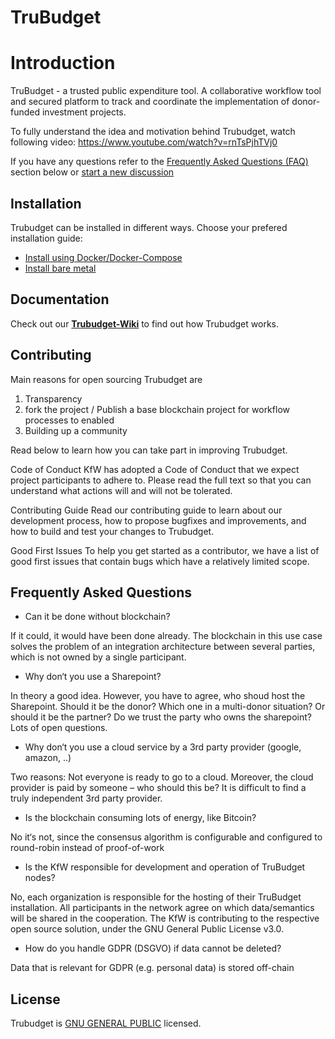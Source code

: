 # TruBudget <!-- omit in TOC -->

<!-- TODO add some badges -->

# Introduction

TruBudget - a trusted public expenditure tool. A collaborative workflow tool and secured platform to track and coordinate the implementation of donor-funded investment projects.

To fully understand the idea and motivation behind Trubudget, watch following video: https://www.youtube.com/watch?v=rnTsPjhTVj0

If you have any questions refer to the [Frequently Asked Questions (FAQ)](#frequently-asked-questions) section below or [start a new discussion](https://github.com/openkfw/TruBudget/discussions/new)

## Installation

Trubudget can be installed in different ways. Choose your prefered installation guide:

<!-- TODO Docker installation guide -->

- [Install using Docker/Docker-Compose](./doc/installation/README.md#docker)
- [Install bare metal](./doc/installation/README.md#bare-metal)

## Documentation

Check out our [**Trubudget-Wiki**](./doc/README.md) to find out how Trubudget works.

## Contributing

Main reasons for open sourcing Trubudget are

1. Transparency
1. fork the project / Publish a base blockchain project for workflow processes to enabled
1. Building up a community

Read below to learn how you can take part in improving Trubudget.

Code of Conduct
KfW has adopted a Code of Conduct that we expect project participants to adhere to. Please read the full text so that you can understand what actions will and will not be tolerated.

Contributing Guide
Read our contributing guide to learn about our development process, how to propose bugfixes and improvements, and how to build and test your changes to Trubudget.

Good First Issues
To help you get started as a contributor, we have a list of good first issues that contain bugs which have a relatively limited scope.

## Frequently Asked Questions

- Can it be done without blockchain?

If it could, it would have been done already. The blockchain in this use case solves the problem of an integration
architecture between several parties, which is not owned by a single participant.

- Why don‘t you use a Sharepoint?

In theory a good idea. However, you have to agree, who shoud host the Sharepoint. Should it be the donor? Which one in a multi-donor situation? Or should it be the partner? Do we trust the party who owns the sharepoint? Lots of open questions.

- Why don‘t you use a cloud service by a 3rd party provider (google, amazon, ..)

Two reasons: Not everyone is ready to go to a cloud. Moreover, the cloud provider is paid by someone – who should this be? It
is difficult to find a truly independent 3rd party provider.

- Is the blockchain consuming lots of energy, like Bitcoin?

No it‘s not, since the consensus algorithm is configurable and configured to round-robin instead of proof-of-work

- Is the KfW responsible for development and operation of TruBudget nodes?

No, each organization is responsible for the hosting of their TruBudget installation. All participants in the network agree on which data/semantics will be shared in the cooperation. The KfW is contributing to the respective open source solution, under the GNU General Public License v3.0.

- How do you handle GDPR (DSGVO) if data cannot be deleted?

Data that is relevant for GDPR (e.g. personal data) is stored off-chain

## License

Trubudget is [GNU GENERAL PUBLIC](./LICENSE) licensed.
